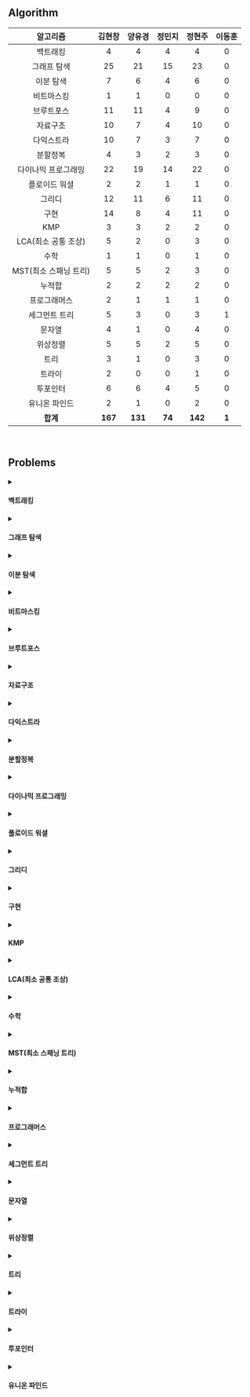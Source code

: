 ## Algorithm
|    알고리즘    | 김현창 | 양유경 | 정민지 | 정현주 | 이동훈 |
| :-------------: | :----: | :----: | :----: | :----: | :----: |
|백트래킹|4|4|4|4|0|
|그래프 탐색|25|21|15|23|0|
|이분 탐색|7|6|4|6|0|
|비트마스킹|1|1|0|0|0|
|브루트포스|11|11|4|9|0|
|자료구조|10|7|4|10|0|
|다익스트라|10|7|3|7|0|
|분할정복|4|3|2|3|0|
|다이나믹 프로그래밍|22|19|14|22|0|
|플로이드 워셜|2|2|1|1|0|
|그리디|12|11|6|11|0|
|구현|14|8|4|11|0|
|KMP|3|3|2|2|0|
|LCA(최소 공통 조상)|5|2|0|3|0|
|수학|1|1|0|1|0|
|MST(최소 스패닝 트리)|5|5|2|3|0|
|누적합|2|2|2|2|0|
|프로그래머스|2|1|1|1|0|
|세그먼트 트리|5|3|0|3|1|
|문자열|4|1|0|4|0|
|위상정렬|5|5|2|5|0|
|트리|3|1|0|3|0|
|트라이|2|0|0|1|0|
|투포인터|6|6|4|5|0|
|유니온 파인드|2|1|0|2|0|
| **합계** | **167**|**131**|**74**|**142**|**1**|

<br>

## Problems
<details>
<summary>

#### 백트래킹

</summary>

    
|    티어   |    문제    |    제목    | 김현창 | 양유경 | 정민지 | 정현주 | 이동훈 |
| :-------------: | :----: | :----: | :----: | :----: | :----: | :----: | :----: |
|    <img src="https://static.solved.ac/tier_small/10.svg" width="20"></img>    |     <a href="http://boj.kr/14888">14888    |     <a href="BackTracking/p14888_연산자끼워넣기">연산자 끼워넣기    | ✔ |✔ |✔ |✔ |❌ |
|    <img src="https://static.solved.ac/tier_small/10.svg" width="20"></img>    |     <a href="http://boj.kr/14889">14889    |     <a href="BackTracking/p14889_스타트와링크">스타트와 링크    | ✔ |✔ |✔ |✔ |❌ |
|    <img src="https://static.solved.ac/tier_small/11.svg" width="20"></img>    |     <a href="http://boj.kr/15661">15661    |     <a href="BackTracking/p15661_링크와스타트">링크와 스타트    | ✔ |✔ |✔ |✔ |❌ |
|    <img src="https://static.solved.ac/tier_small/11.svg" width="20"></img>    |     <a href="http://boj.kr/1759">1759    |     <a href="BackTracking/p1759_암호만들기">암호 만들기    | ✔ |✔ |✔ |✔ |❌ |
</details>

<details>
<summary>

#### 그래프 탐색

</summary>

    
|    티어   |    문제    |    제목    | 김현창 | 양유경 | 정민지 | 정현주 | 이동훈 |
| :-------------: | :----: | :----: | :----: | :----: | :----: | :----: | :----: |
|    <img src="https://static.solved.ac/tier_small/9.svg" width="20"></img>    |     <a href="http://boj.kr/1012">1012    |     <a href="BFS_DFS/p1012_유기농배추">유기농 배추    | ✔ |✔ |✔ |✔ |❌ |
|    <img src="https://static.solved.ac/tier_small/9.svg" width="20"></img>    |     <a href="http://boj.kr/11724">11724    |     <a href="BFS_DFS/p11724_연결요소의개수">연결 요소의 개수    | ✔ |✔ |❌ |✔ |❌ |
|    <img src="https://static.solved.ac/tier_small/10.svg" width="20"></img>    |     <a href="http://boj.kr/1189">1189    |     <a href="BFS_DFS/p1189_컴백홈">컴백홈    | ✔ |✔ |✔ |✔ |❌ |
|    <img src="https://static.solved.ac/tier_small/12.svg" width="20"></img>    |     <a href="http://boj.kr/12851">12851    |     <a href="BFS_DFS/p12851_숨바꼭질2">숨바꼭질 2    | ✔ |✔ |✔ |✔ |❌ |
|    <img src="https://static.solved.ac/tier_small/11.svg" width="20"></img>    |     <a href="http://boj.kr/13549">13549    |     <a href="BFS_DFS/p13549_숨바꼭질3">숨바꼭질 3    | ✔ |✔ |✔ |✔ |❌ |
|    <img src="https://static.solved.ac/tier_small/12.svg" width="20"></img>    |     <a href="http://boj.kr/14502">14502    |     <a href="BFS_DFS/p14502_연구소">연구소    | ✔ |✔ |✔ |✔ |❌ |
|    <img src="https://static.solved.ac/tier_small/10.svg" width="20"></img>    |     <a href="http://boj.kr/14940">14940    |     <a href="BFS_DFS/p14940_쉬운최단거리">쉬운 최단거리    | ✔ |✔ |❌ |✔ |❌ |
|    <img src="https://static.solved.ac/tier_small/12.svg" width="20"></img>    |     <a href="http://boj.kr/16197">16197    |     <a href="BFS_DFS/p16197_두동전">두 동전    | ✔ |✔ |❌ |✔ |❌ |
|    <img src="https://static.solved.ac/tier_small/13.svg" width="20"></img>    |     <a href="http://boj.kr/16236">16236    |     <a href="BFS_DFS/p16236_아기상어">아기 상어    | ✔ |✔ |✔ |✔ |❌ |
|    <img src="https://static.solved.ac/tier_small/14.svg" width="20"></img>    |     <a href="http://boj.kr/16946">16946    |     <a href="BFS_DFS/p16946_벽부수고이동하기4">벽 부수고 이동하기 4    | ✔ |❌ |❌ |✔ |❌ |
|    <img src="https://static.solved.ac/tier_small/9.svg" width="20"></img>    |     <a href="http://boj.kr/16953">16953    |     <a href="BFS_DFS/p16953_AtoB">A → B    | ✔ |✔ |✔ |✔ |❌ |
|    <img src="https://static.solved.ac/tier_small/10.svg" width="20"></img>    |     <a href="http://boj.kr/1697">1697    |     <a href="BFS_DFS/p1697_숨바꼭질">숨바꼭질    | ✔ |✔ |✔ |✔ |❌ |
|    <img src="https://static.solved.ac/tier_small/12.svg" width="20"></img>    |     <a href="http://boj.kr/1707">1707    |     <a href="BFS_DFS/p1707_이분그래프">이분 그래프    | ✔ |❌ |❌ |✔ |❌ |
|    <img src="https://static.solved.ac/tier_small/10.svg" width="20"></img>    |     <a href="http://boj.kr/17129">17129    |     <a href="BFS_DFS/p17129_윌리암슨수액빨이딱따구리가정보섬에올라온이유">윌리암슨수액빨이딱따구리가 정보섬에 올라온 이유    | ✔ |❌ |❌ |❌ |❌ |
|    <img src="https://static.solved.ac/tier_small/11.svg" width="20"></img>    |     <a href="http://boj.kr/18405">18405    |     <a href="BFS_DFS/p18405_경쟁적전염">경쟁적 전염    | ✔ |✔ |❌ |❌ |❌ |
|    <img src="https://static.solved.ac/tier_small/13.svg" width="20"></img>    |     <a href="http://boj.kr/1939">1939    |     <a href="BFS_DFS/p1939_중량제한">중량제한    | ✔ |❌ |❌ |✔ |❌ |
|    <img src="https://static.solved.ac/tier_small/13.svg" width="20"></img>    |     <a href="http://boj.kr/2206">2206    |     <a href="BFS_DFS/p2206_벽부수고이동하기">벽 부수고 이동하기    | ✔ |✔ |✔ |✔ |❌ |
|    <img src="https://static.solved.ac/tier_small/11.svg" width="20"></img>    |     <a href="http://boj.kr/2251">2251    |     <a href="BFS_DFS/p2251_물통">물통    | ✔ |✔ |✔ |✔ |❌ |
|    <img src="https://static.solved.ac/tier_small/12.svg" width="20"></img>    |     <a href="http://boj.kr/2310">2310    |     <a href="BFS_DFS/p2310_어드벤처게임">어드벤처 게임    | ✔ |✔ |✔ |✔ |❌ |
|    <img src="https://static.solved.ac/tier_small/10.svg" width="20"></img>    |     <a href="http://boj.kr/2468">2468    |     <a href="BFS_DFS/p2468_안전영역">안전 영역    | ✔ |✔ |✔ |✔ |❌ |
|    <img src="https://static.solved.ac/tier_small/10.svg" width="20"></img>    |     <a href="http://boj.kr/2583">2583    |     <a href="BFS_DFS/p2583_영역구하기">영역 구하기    | ✔ |✔ |✔ |✔ |❌ |
|    <img src="https://static.solved.ac/tier_small/8.svg" width="20"></img>    |     <a href="http://boj.kr/2606">2606    |     <a href="BFS_DFS/p2606_바이러스">바이러스    | ✔ |✔ |✔ |✔ |❌ |
|    <img src="https://static.solved.ac/tier_small/9.svg" width="20"></img>    |     <a href="http://boj.kr/2644">2644    |     <a href="BFS_DFS/p2644_촌수계산">촌수계산    | ✔ |✔ |✔ |✔ |❌ |
|    <img src="https://static.solved.ac/tier_small/10.svg" width="20"></img>    |     <a href="http://boj.kr/7562">7562    |     <a href="BFS_DFS/p7562_나이트의이동">나이트의 이동    | ✔ |✔ |❌ |✔ |❌ |
|    <img src="https://static.solved.ac/tier_small/15.svg" width="20"></img>    |     <a href="http://boj.kr/9328">9328    |     <a href="BFS_DFS/p9328_열쇠">열쇠    | ✔ |✔ |❌ |✔ |❌ |
</details>

<details>
<summary>

#### 이분 탐색

</summary>

    
|    티어   |    문제    |    제목    | 김현창 | 양유경 | 정민지 | 정현주 | 이동훈 |
| :-------------: | :----: | :----: | :----: | :----: | :----: | :----: | :----: |
|    <img src="https://static.solved.ac/tier_small/12.svg" width="20"></img>    |     <a href="http://boj.kr/2110">2110    |     <a href="BinarySearch/p2110_공유기설치">공유기 설치    | ✔ |✔ |✔ |✔ |❌ |
|    <img src="https://static.solved.ac/tier_small/11.svg" width="20"></img>    |     <a href="http://boj.kr/2467">2467    |     <a href="BinarySearch/p2467_용액">용액    | ✔ |✔ |❌ |✔ |❌ |
|    <img src="https://static.solved.ac/tier_small/13.svg" width="20"></img>    |     <a href="http://boj.kr/2473">2473    |     <a href="BinarySearch/p2473_세용액">세 용액    | ✔ |✔ |❌ |✔ |❌ |
|    <img src="https://static.solved.ac/tier_small/9.svg" width="20"></img>    |     <a href="http://boj.kr/2512">2512    |     <a href="BinarySearch/p2512_예산">예산    | ✔ |✔ |✔ |✔ |❌ |
|    <img src="https://static.solved.ac/tier_small/9.svg" width="20"></img>    |     <a href="http://boj.kr/2805">2805    |     <a href="BinarySearch/p2805_나무자르기">나무 자르기    | ✔ |✔ |✔ |✔ |❌ |
|    <img src="https://static.solved.ac/tier_small/22.svg" width="20"></img>    |     <a href="http://boj.kr/4001">4001    |     <a href="BinarySearch/p4001_미노타우르스미궁">미노타우르스 미궁    | ✔ |❌ |❌ |❌ |❌ |
|    <img src="https://static.solved.ac/tier_small/14.svg" width="20"></img>    |     <a href="http://boj.kr/7453">7453    |     <a href="BinarySearch/p7453_합이0인네정수">합이 0인 네 정수    | ✔ |✔ |✔ |✔ |❌ |
</details>

<details>
<summary>

#### 비트마스킹

</summary>

    
|    티어   |    문제    |    제목    | 김현창 | 양유경 | 정민지 | 정현주 | 이동훈 |
| :-------------: | :----: | :----: | :----: | :----: | :----: | :----: | :----: |
|    <img src="https://static.solved.ac/tier_small/9.svg" width="20"></img>    |     <a href="http://boj.kr/15787">15787    |     <a href="Bitmasking/p15787_기차가어둠을헤치고은하수를">기차가 어둠을 헤치고 은하수를    | ✔ |✔ |❌ |❌ |❌ |
</details>

<details>
<summary>

#### 브루트포스

</summary>

    
|    티어   |    문제    |    제목    | 김현창 | 양유경 | 정민지 | 정현주 | 이동훈 |
| :-------------: | :----: | :----: | :----: | :----: | :----: | :----: | :----: |
|    <img src="https://static.solved.ac/tier_small/11.svg" width="20"></img>    |     <a href="http://boj.kr/1107">1107    |     <a href="Bruteforce/p1107_리모컨">리모컨    | ✔ |✔ |❌ |✔ |❌ |
|    <img src="https://static.solved.ac/tier_small/9.svg" width="20"></img>    |     <a href="http://boj.kr/1182">1182    |     <a href="Bruteforce/p1182_부분수열의합">부분수열의 합    | ✔ |✔ |✔ |✔ |❌ |
|    <img src="https://static.solved.ac/tier_small/11.svg" width="20"></img>    |     <a href="http://boj.kr/14719">14719    |     <a href="Bruteforce/p14719_빗물">빗물    | ✔ |✔ |❌ |❌ |❌ |
|    <img src="https://static.solved.ac/tier_small/12.svg" width="20"></img>    |     <a href="http://boj.kr/15683">15683    |     <a href="Bruteforce/p15683_감시">감시    | ✔ |✔ |❌ |✔ |❌ |
|    <img src="https://static.solved.ac/tier_small/10.svg" width="20"></img>    |     <a href="http://boj.kr/1747">1747    |     <a href="Bruteforce/p1747_소수and팰린드롬">소수&팰린드롬    | ✔ |✔ |✔ |✔ |❌ |
|    <img src="https://static.solved.ac/tier_small/9.svg" width="20"></img>    |     <a href="http://boj.kr/18111">18111    |     <a href="Bruteforce/p18111_마인크래프트">마인크래프트    | ✔ |✔ |❌ |❌ |❌ |
|    <img src="https://static.solved.ac/tier_small/8.svg" width="20"></img>    |     <a href="http://boj.kr/18429">18429    |     <a href="Bruteforce/p18429_근손실">근손실    | ✔ |✔ |✔ |✔ |❌ |
|    <img src="https://static.solved.ac/tier_small/10.svg" width="20"></img>    |     <a href="http://boj.kr/20529">20529    |     <a href="Bruteforce/p20529_가장가까운세사람의심리적거리">가장 가까운 세 사람의 심리적 거리    | ✔ |✔ |✔ |✔ |❌ |
|    <img src="https://static.solved.ac/tier_small/9.svg" width="20"></img>    |     <a href="http://boj.kr/2304">2304    |     <a href="Bruteforce/p2304_창고다각형">창고 다각형    | ✔ |✔ |❌ |✔ |❌ |
|    <img src="https://static.solved.ac/tier_small/11.svg" width="20"></img>    |     <a href="http://boj.kr/27172">27172    |     <a href="Bruteforce/p27172_수나누기게임">수 나누기 게임    | ✔ |✔ |❌ |✔ |❌ |
|    <img src="https://static.solved.ac/tier_small/9.svg" width="20"></img>    |     <a href="http://boj.kr/3085">3085    |     <a href="Bruteforce/p3085_사탕게임">사탕 게임    | ✔ |✔ |❌ |✔ |❌ |
</details>

<details>
<summary>

#### 자료구조

</summary>

    
|    티어   |    문제    |    제목    | 김현창 | 양유경 | 정민지 | 정현주 | 이동훈 |
| :-------------: | :----: | :----: | :----: | :----: | :----: | :----: | :----: |
|    <img src="https://static.solved.ac/tier_small/10.svg" width="20"></img>    |     <a href="http://boj.kr/11286">11286    |     <a href="DataStructure/p11286_절댓값힙">절댓값 힙    | ✔ |✔ |✔ |✔ |❌ |
|    <img src="https://static.solved.ac/tier_small/14.svg" width="20"></img>    |     <a href="http://boj.kr/1202">1202    |     <a href="DataStructure/p1202_보석도둑">보석 도둑    | ✔ |✔ |❌ |✔ |❌ |
|    <img src="https://static.solved.ac/tier_small/10.svg" width="20"></img>    |     <a href="http://boj.kr/13335">13335    |     <a href="DataStructure/p13335_트럭">트럭    | ✔ |✔ |✔ |✔ |❌ |
|    <img src="https://static.solved.ac/tier_small/9.svg" width="20"></img>    |     <a href="http://boj.kr/1406">1406    |     <a href="DataStructure/p1406_에디터">에디터    | ✔ |❌ |❌ |✔ |❌ |
|    <img src="https://static.solved.ac/tier_small/9.svg" width="20"></img>    |     <a href="http://boj.kr/1874">1874    |     <a href="DataStructure/p1874_스택수열">스택 수열    | ✔ |✔ |❌ |✔ |❌ |
|    <img src="https://static.solved.ac/tier_small/14.svg" width="20"></img>    |     <a href="http://boj.kr/1918">1918    |     <a href="DataStructure/p1918_후위표기식">후위 표기식    | ✔ |❌ |❌ |✔ |❌ |
|    <img src="https://static.solved.ac/tier_small/9.svg" width="20"></img>    |     <a href="http://boj.kr/1927">1927    |     <a href="DataStructure/p1927_최소힙">최소 힙    | ✔ |✔ |✔ |✔ |❌ |
|    <img src="https://static.solved.ac/tier_small/10.svg" width="20"></img>    |     <a href="http://boj.kr/1991">1991    |     <a href="DataStructure/p1991_트리순회">트리 순회    | ✔ |✔ |✔ |✔ |❌ |
|    <img src="https://static.solved.ac/tier_small/12.svg" width="20"></img>    |     <a href="http://boj.kr/23309">23309    |     <a href="DataStructure/p23309_철도공사">철도 공사    | ✔ |❌ |❌ |✔ |❌ |
|    <img src="https://static.solved.ac/tier_small/9.svg" width="20"></img>    |     <a href="http://boj.kr/5397">5397    |     <a href="DataStructure/p5397_키로거">키로거    | ✔ |✔ |❌ |✔ |❌ |
</details>

<details>
<summary>

#### 다익스트라

</summary>

    
|    티어   |    문제    |    제목    | 김현창 | 양유경 | 정민지 | 정현주 | 이동훈 |
| :-------------: | :----: | :----: | :----: | :----: | :----: | :----: | :----: |
|    <img src="https://static.solved.ac/tier_small/12.svg" width="20"></img>    |     <a href="http://boj.kr/10282">10282    |     <a href="Dijkstra/p10282_해킹">해킹    | ✔ |✔ |✔ |✔ |❌ |
|    <img src="https://static.solved.ac/tier_small/13.svg" width="20"></img>    |     <a href="http://boj.kr/11779">11779    |     <a href="Dijkstra/p11779_최소비용구하기2">최소비용 구하기 2    | ✔ |✔ |✔ |✔ |❌ |
|    <img src="https://static.solved.ac/tier_small/13.svg" width="20"></img>    |     <a href="http://boj.kr/1238">1238    |     <a href="Dijkstra/p1238_파티">파티    | ✔ |✔ |❌ |❌ |❌ |
|    <img src="https://static.solved.ac/tier_small/10.svg" width="20"></img>    |     <a href="http://boj.kr/1446">1446    |     <a href="Dijkstra/p1446_지름길">지름길    | ✔ |✔ |❌ |✔ |❌ |
|    <img src="https://static.solved.ac/tier_small/15.svg" width="20"></img>    |     <a href="http://boj.kr/16118">16118    |     <a href="Dijkstra/p16118_달빛여우">달빛 여우    | ✔ |✔ |❌ |✔ |❌ |
|    <img src="https://static.solved.ac/tier_small/13.svg" width="20"></img>    |     <a href="http://boj.kr/17270">17270    |     <a href="Dijkstra/p17270_연예인은힘들어">연예인은 힘들어    | ✔ |❌ |❌ |❌ |❌ |
|    <img src="https://static.solved.ac/tier_small/12.svg" width="20"></img>    |     <a href="http://boj.kr/1753">1753    |     <a href="Dijkstra/p1753_최단경로">최단경로    | ✔ |✔ |✔ |✔ |❌ |
|    <img src="https://static.solved.ac/tier_small/11.svg" width="20"></img>    |     <a href="http://boj.kr/1916">1916    |     <a href="Dijkstra/p1916_최소비용구하기">최소비용 구하기    | ✔ |✔ |❌ |✔ |❌ |
|    <img src="https://static.solved.ac/tier_small/14.svg" width="20"></img>    |     <a href="http://boj.kr/2211">2211    |     <a href="Dijkstra/p2211_네트워크복구">네트워크 복구    | ✔ |❌ |❌ |❌ |❌ |
|    <img src="https://static.solved.ac/tier_small/14.svg" width="20"></img>    |     <a href="http://boj.kr/9370">9370    |     <a href="Dijkstra/p9370_미확인도착지">미확인 도착지    | ✔ |❌ |❌ |✔ |❌ |
</details>

<details>
<summary>

#### 분할정복

</summary>

    
|    티어   |    문제    |    제목    | 김현창 | 양유경 | 정민지 | 정현주 | 이동훈 |
| :-------------: | :----: | :----: | :----: | :----: | :----: | :----: | :----: |
|    <img src="https://static.solved.ac/tier_small/12.svg" width="20"></img>    |     <a href="http://boj.kr/10830">10830    |     <a href="DivideAndConquer/p10830_행렬제곱">행렬 제곱    | ✔ |✔ |✔ |✔ |❌ |
|    <img src="https://static.solved.ac/tier_small/14.svg" width="20"></img>    |     <a href="http://boj.kr/11444">11444    |     <a href="DivideAndConquer/p11444_피보나치수6">피보나치 수 6    | ✔ |❌ |❌ |✔ |❌ |
|    <img src="https://static.solved.ac/tier_small/14.svg" width="20"></img>    |     <a href="http://boj.kr/1493">1493    |     <a href="DivideAndConquer/p1493_박스채우기">박스 채우기    | ✔ |✔ |❌ |❌ |❌ |
|    <img src="https://static.solved.ac/tier_small/9.svg" width="20"></img>    |     <a href="http://boj.kr/2630">2630    |     <a href="DivideAndConquer/p2630_색종이만들기">색종이 만들기    | ✔ |✔ |✔ |✔ |❌ |
</details>

<details>
<summary>

#### 다이나믹 프로그래밍

</summary>

    
|    티어   |    문제    |    제목    | 김현창 | 양유경 | 정민지 | 정현주 | 이동훈 |
| :-------------: | :----: | :----: | :----: | :----: | :----: | :----: | :----: |
|    <img src="https://static.solved.ac/tier_small/10.svg" width="20"></img>    |     <a href="http://boj.kr/10844">10844    |     <a href="DynamicProgramming/p10844_쉬운계단수">쉬운 계단 수    | ✔ |✔ |❌ |✔ |❌ |
|    <img src="https://static.solved.ac/tier_small/9.svg" width="20"></img>    |     <a href="http://boj.kr/11048">11048    |     <a href="DynamicProgramming/p11048_이동하기">이동하기    | ✔ |✔ |✔ |✔ |❌ |
|    <img src="https://static.solved.ac/tier_small/13.svg" width="20"></img>    |     <a href="http://boj.kr/11049">11049    |     <a href="DynamicProgramming/p11049_행렬곱셈순서">행렬 곱셈 순서    | ✔ |❌ |❌ |✔ |❌ |
|    <img src="https://static.solved.ac/tier_small/9.svg" width="20"></img>    |     <a href="http://boj.kr/11060">11060    |     <a href="DynamicProgramming/p11060_점프점프">점프 점프    | ✔ |✔ |✔ |✔ |❌ |
|    <img src="https://static.solved.ac/tier_small/13.svg" width="20"></img>    |     <a href="http://boj.kr/11066">11066    |     <a href="DynamicProgramming/p11066_파일합치기">파일 합치기    | ✔ |✔ |❌ |✔ |❌ |
|    <img src="https://static.solved.ac/tier_small/10.svg" width="20"></img>    |     <a href="http://boj.kr/1149">1149    |     <a href="DynamicProgramming/p1149_RGB거리">RGB거리    | ✔ |✔ |✔ |✔ |❌ |
|    <img src="https://static.solved.ac/tier_small/17.svg" width="20"></img>    |     <a href="http://boj.kr/12920">12920    |     <a href="DynamicProgramming/p12920_평범한배낭2">평범한 배낭 2    | ✔ |✔ |❌ |✔ |❌ |
|    <img src="https://static.solved.ac/tier_small/8.svg" width="20"></img>    |     <a href="http://boj.kr/14501">14501    |     <a href="DynamicProgramming/p14501_퇴사">퇴사    | ✔ |✔ |✔ |✔ |❌ |
|    <img src="https://static.solved.ac/tier_small/13.svg" width="20"></img>    |     <a href="http://boj.kr/1520">1520    |     <a href="DynamicProgramming/p1520_내리막길">내리막 길    | ✔ |✔ |✔ |✔ |❌ |
|    <img src="https://static.solved.ac/tier_small/11.svg" width="20"></img>    |     <a href="http://boj.kr/15486">15486    |     <a href="DynamicProgramming/p15486_퇴사2">퇴사 2    | ✔ |✔ |✔ |✔ |❌ |
|    <img src="https://static.solved.ac/tier_small/12.svg" width="20"></img>    |     <a href="http://boj.kr/17404">17404    |     <a href="DynamicProgramming/p17404_RGB거리2">RGB거리 2    | ✔ |❌ |✔ |✔ |❌ |
|    <img src="https://static.solved.ac/tier_small/9.svg" width="20"></img>    |     <a href="http://boj.kr/1912">1912    |     <a href="DynamicProgramming/p1912_연속합">연속합    | ✔ |✔ |✔ |✔ |❌ |
|    <img src="https://static.solved.ac/tier_small/10.svg" width="20"></img>    |     <a href="http://boj.kr/1932">1932    |     <a href="DynamicProgramming/p1932_정수삼각형">정수 삼각형    | ✔ |✔ |✔ |✔ |❌ |
|    <img src="https://static.solved.ac/tier_small/13.svg" width="20"></img>    |     <a href="http://boj.kr/20303">20303    |     <a href="DynamicProgramming/p20303_할로윈의양아치">할로윈의 양아치    | ✔ |✔ |❌ |✔ |❌ |
|    <img src="https://static.solved.ac/tier_small/11.svg" width="20"></img>    |     <a href="http://boj.kr/2293">2293    |     <a href="DynamicProgramming/p2293_동전1">동전 1    | ✔ |❌ |✔ |✔ |❌ |
|    <img src="https://static.solved.ac/tier_small/10.svg" width="20"></img>    |     <a href="http://boj.kr/2302">2302    |     <a href="DynamicProgramming/p2302_극장좌석">극장 좌석    | ✔ |✔ |❌ |✔ |❌ |
|    <img src="https://static.solved.ac/tier_small/13.svg" width="20"></img>    |     <a href="http://boj.kr/2342">2342    |     <a href="DynamicProgramming/p2342_DanceDanceRevolution">Dance Dance Revolution    | ✔ |✔ |❌ |✔ |❌ |
|    <img src="https://static.solved.ac/tier_small/13.svg" width="20"></img>    |     <a href="http://boj.kr/2533">2533    |     <a href="DynamicProgramming/p2533_사회망서비스">사회망 서비스(SNS)    | ✔ |✔ |✔ |✔ |❌ |
|    <img src="https://static.solved.ac/tier_small/8.svg" width="20"></img>    |     <a href="http://boj.kr/2579">2579    |     <a href="DynamicProgramming/p2579_계단오르기">계단 오르기    | ✔ |✔ |✔ |✔ |❌ |
|    <img src="https://static.solved.ac/tier_small/13.svg" width="20"></img>    |     <a href="http://boj.kr/7579">7579    |     <a href="DynamicProgramming/p7579_앱">앱    | ✔ |✔ |❌ |✔ |❌ |
|    <img src="https://static.solved.ac/tier_small/8.svg" width="20"></img>    |     <a href="http://boj.kr/9095">9095    |     <a href="DynamicProgramming/p9095_123더하기">1, 2, 3 더하기    | ✔ |✔ |✔ |✔ |❌ |
|    <img src="https://static.solved.ac/tier_small/12.svg" width="20"></img>    |     <a href="http://boj.kr/9252">9252    |     <a href="DynamicProgramming/p9252_LCS2">LCS 2    | ✔ |✔ |✔ |✔ |❌ |
</details>

<details>
<summary>

#### 플로이드 워셜

</summary>

    
|    티어   |    문제    |    제목    | 김현창 | 양유경 | 정민지 | 정현주 | 이동훈 |
| :-------------: | :----: | :----: | :----: | :----: | :----: | :----: | :----: |
|    <img src="https://static.solved.ac/tier_small/10.svg" width="20"></img>    |     <a href="http://boj.kr/1389">1389    |     <a href="FloydWarshall/p1389_케빈베이컨의6단계법칙">케빈 베이컨의 6단계 법칙    | ✔ |✔ |✔ |✔ |❌ |
|    <img src="https://static.solved.ac/tier_small/13.svg" width="20"></img>    |     <a href="http://boj.kr/1719">1719    |     <a href="FloydWarshall/p1719_택배">택배    | ✔ |✔ |❌ |❌ |❌ |
</details>

<details>
<summary>

#### 그리디

</summary>

    
|    티어   |    문제    |    제목    | 김현창 | 양유경 | 정민지 | 정현주 | 이동훈 |
| :-------------: | :----: | :----: | :----: | :----: | :----: | :----: | :----: |
|    <img src="https://static.solved.ac/tier_small/11.svg" width="20"></img>    |     <a href="http://boj.kr/11000">11000    |     <a href="Greedy/p11000_강의실배정">강의실 배정    | ✔ |✔ |✔ |✔ |❌ |
|    <img src="https://static.solved.ac/tier_small/9.svg" width="20"></img>    |     <a href="http://boj.kr/11501">11501    |     <a href="Greedy/p11501_주식">주식    | ✔ |✔ |✔ |✔ |❌ |
|    <img src="https://static.solved.ac/tier_small/9.svg" width="20"></img>    |     <a href="http://boj.kr/1541">1541    |     <a href="Greedy/p1541_잃어버린괄호">잃어버린 괄호    | ✔ |✔ |✔ |✔ |❌ |
|    <img src="https://static.solved.ac/tier_small/10.svg" width="20"></img>    |     <a href="http://boj.kr/15903">15903    |     <a href="Greedy/p15903_카드합체놀이">카드 합체 놀이    | ✔ |✔ |❌ |✔ |❌ |
|    <img src="https://static.solved.ac/tier_small/16.svg" width="20"></img>    |     <a href="http://boj.kr/16496">16496    |     <a href="Greedy/p16496_큰수만들기">큰 수 만들기    | ✔ |❌ |❌ |❌ |❌ |
|    <img src="https://static.solved.ac/tier_small/15.svg" width="20"></img>    |     <a href="http://boj.kr/1700">1700    |     <a href="Greedy/p1700_멀티탭스케줄링">멀티탭 스케줄링    | ✔ |✔ |❌ |✔ |❌ |
|    <img src="https://static.solved.ac/tier_small/12.svg" width="20"></img>    |     <a href="http://boj.kr/1715">1715    |     <a href="Greedy/p1715_카드정렬하기">카드 정렬하기    | ✔ |✔ |✔ |✔ |❌ |
|    <img src="https://static.solved.ac/tier_small/10.svg" width="20"></img>    |     <a href="http://boj.kr/1946">1946    |     <a href="Greedy/p1946_신입사원">신입 사원    | ✔ |✔ |✔ |✔ |❌ |
|    <img src="https://static.solved.ac/tier_small/8.svg" width="20"></img>    |     <a href="http://boj.kr/20300">20300    |     <a href="Greedy/p20300_서강근육맨">서강근육맨    | ✔ |✔ |❌ |✔ |❌ |
|    <img src="https://static.solved.ac/tier_small/11.svg" width="20"></img>    |     <a href="http://boj.kr/2138">2138    |     <a href="Greedy/p2138_전구와스위치">전구와 스위치    | ✔ |✔ |✔ |✔ |❌ |
|    <img src="https://static.solved.ac/tier_small/9.svg" width="20"></img>    |     <a href="http://boj.kr/2785">2785    |     <a href="Greedy/p2785_체인">체인    | ✔ |✔ |❌ |✔ |❌ |
|    <img src="https://static.solved.ac/tier_small/9.svg" width="20"></img>    |     <a href="http://boj.kr/2885">2885    |     <a href="Greedy/p2885_초콜릿식사">초콜릿 식사    | ✔ |✔ |❌ |✔ |❌ |
</details>

<details>
<summary>

#### 구현

</summary>

    
|    티어   |    문제    |    제목    | 김현창 | 양유경 | 정민지 | 정현주 | 이동훈 |
| :-------------: | :----: | :----: | :----: | :----: | :----: | :----: | :----: |
|    <img src="https://static.solved.ac/tier_small/14.svg" width="20"></img>    |     <a href="http://boj.kr/12100">12100    |     <a href="Implematation/p12100_2048Easy">2048 (Easy)    | ✔ |✔ |✔ |✔ |❌ |
|    <img src="https://static.solved.ac/tier_small/11.svg" width="20"></img>    |     <a href="http://boj.kr/14503">14503    |     <a href="Implematation/p14503_로봇청소기">로봇 청소기    | ✔ |✔ |✔ |✔ |❌ |
|    <img src="https://static.solved.ac/tier_small/13.svg" width="20"></img>    |     <a href="http://boj.kr/16637">16637    |     <a href="Implematation/p16637_괄호추가하기">괄호 추가하기    | ✔ |✔ |✔ |✔ |❌ |
|    <img src="https://static.solved.ac/tier_small/14.svg" width="20"></img>    |     <a href="http://boj.kr/17136">17136    |     <a href="Implematation/p17136_색종이붙이기">색종이 붙이기    | ✔ |✔ |❌ |✔ |❌ |
|    <img src="https://static.solved.ac/tier_small/10.svg" width="20"></img>    |     <a href="http://boj.kr/1713">1713    |     <a href="Implematation/p1713_후보추천하기">후보 추천하기    | ✔ |✔ |❌ |✔ |❌ |
|    <img src="https://static.solved.ac/tier_small/14.svg" width="20"></img>    |     <a href="http://boj.kr/17780">17780    |     <a href="Implematation/p17780_새로운게임">새로운 게임    | ✔ |❌ |✔ |✔ |❌ |
|    <img src="https://static.solved.ac/tier_small/15.svg" width="20"></img>    |     <a href="http://boj.kr/1800">1800    |     <a href="Implematation/p1800_인터넷설치">인터넷 설치    | ✔ |❌ |❌ |✔ |❌ |
|    <img src="https://static.solved.ac/tier_small/14.svg" width="20"></img>    |     <a href="http://boj.kr/19236">19236    |     <a href="Implematation/p19236_청소년상어">청소년 상어    | ✔ |❌ |❌ |✔ |❌ |
|    <img src="https://static.solved.ac/tier_small/9.svg" width="20"></img>    |     <a href="http://boj.kr/20006">20006    |     <a href="Implematation/p20006_랭킹전대기열">랭킹전 대기열    | ✔ |✔ |❌ |❌ |❌ |
|    <img src="https://static.solved.ac/tier_small/12.svg" width="20"></img>    |     <a href="http://boj.kr/20056">20056    |     <a href="Implematation/p20056_마법사상어와파이어볼">마법사 상어와 파이어볼    | ✔ |✔ |❌ |✔ |❌ |
|    <img src="https://static.solved.ac/tier_small/13.svg" width="20"></img>    |     <a href="http://boj.kr/20057">20057    |     <a href="Implematation/p20057_마법사상어와토네이도">마법사 상어와 토네이도    | ✔ |✔ |❌ |✔ |❌ |
|    <img src="https://static.solved.ac/tier_small/13.svg" width="20"></img>    |     <a href="http://boj.kr/20058">20058    |     <a href="Implematation/p20058_마법사상어와파이어스톰">마법사 상어와 파이어스톰    | ✔ |❌ |❌ |❌ |❌ |
|    <img src="https://static.solved.ac/tier_small/16.svg" width="20"></img>    |     <a href="http://boj.kr/23289">23289    |     <a href="Implematation/p23289_온풍기안녕">온풍기 안녕!    | ✔ |❌ |❌ |❌ |❌ |
|    <img src="https://static.solved.ac/tier_small/14.svg" width="20"></img>    |     <a href="http://boj.kr/2632">2632    |     <a href="Implematation/p2632_피자판매">피자판매    | ✔ |❌ |❌ |✔ |❌ |
</details>

<details>
<summary>

#### KMP

</summary>

    
|    티어   |    문제    |    제목    | 김현창 | 양유경 | 정민지 | 정현주 | 이동훈 |
| :-------------: | :----: | :----: | :----: | :----: | :----: | :----: | :----: |
|    <img src="https://static.solved.ac/tier_small/16.svg" width="20"></img>    |     <a href="http://boj.kr/11585">11585    |     <a href="KMP/p11585_속타는저녁메뉴">속타는 저녁 메뉴    | ✔ |✔ |✔ |✔ |❌ |
|    <img src="https://static.solved.ac/tier_small/17.svg" width="20"></img>    |     <a href="http://boj.kr/1305">1305    |     <a href="KMP/p1305_광고">광고    | ✔ |✔ |✔ |✔ |❌ |
|    <img src="https://static.solved.ac/tier_small/16.svg" width="20"></img>    |     <a href="http://boj.kr/7575">7575    |     <a href="KMP/p7575_바이러스">바이러스    | ✔ |✔ |❌ |❌ |❌ |
</details>

<details>
<summary>

#### LCA(최소 공통 조상)

</summary>

    
|    티어   |    문제    |    제목    | 김현창 | 양유경 | 정민지 | 정현주 | 이동훈 |
| :-------------: | :----: | :----: | :----: | :----: | :----: | :----: | :----: |
|    <img src="https://static.solved.ac/tier_small/13.svg" width="20"></img>    |     <a href="http://boj.kr/11437">11437    |     <a href="LCA/p11437_LCA">LCA    | ✔ |✔ |❌ |✔ |❌ |
|    <img src="https://static.solved.ac/tier_small/16.svg" width="20"></img>    |     <a href="http://boj.kr/11438">11438    |     <a href="LCA/p11438_LCA2">LCA 2    | ✔ |✔ |❌ |✔ |❌ |
|    <img src="https://static.solved.ac/tier_small/20.svg" width="20"></img>    |     <a href="http://boj.kr/15481">15481    |     <a href="LCA/p15481_그래프와MST">그래프와 MST    | ✔ |❌ |❌ |❌ |❌ |
|    <img src="https://static.solved.ac/tier_small/22.svg" width="20"></img>    |     <a href="http://boj.kr/1626">1626    |     <a href="LCA/p1626_두번째로작은스패닝트리">두 번째로 작은 스패닝 트리    | ✔ |❌ |❌ |❌ |❌ |
|    <img src="https://static.solved.ac/tier_small/17.svg" width="20"></img>    |     <a href="http://boj.kr/3176">3176    |     <a href="LCA/p3176_도로네트워크">도로 네트워크    | ✔ |❌ |❌ |✔ |❌ |
</details>

<details>
<summary>

#### 수학

</summary>

    
|    티어   |    문제    |    제목    | 김현창 | 양유경 | 정민지 | 정현주 | 이동훈 |
| :-------------: | :----: | :----: | :----: | :----: | :----: | :----: | :----: |
|    <img src="https://static.solved.ac/tier_small/11.svg" width="20"></img>    |     <a href="http://boj.kr/2166">2166    |     <a href="Math/p2166_다각형의넓이">다각형의 면적    | ✔ |✔ |❌ |✔ |❌ |
</details>

<details>
<summary>

#### MST(최소 스패닝 트리)

</summary>

    
|    티어   |    문제    |    제목    | 김현창 | 양유경 | 정민지 | 정현주 | 이동훈 |
| :-------------: | :----: | :----: | :----: | :----: | :----: | :----: | :----: |
|    <img src="https://static.solved.ac/tier_small/13.svg" width="20"></img>    |     <a href="http://boj.kr/10423">10423    |     <a href="MST/p10423_전기가부족해">전기가 부족해    | ✔ |✔ |❌ |❌ |❌ |
|    <img src="https://static.solved.ac/tier_small/13.svg" width="20"></img>    |     <a href="http://boj.kr/14950">14950    |     <a href="MST/p14950_정복자">정복자    | ✔ |✔ |✔ |✔ |❌ |
|    <img src="https://static.solved.ac/tier_small/12.svg" width="20"></img>    |     <a href="http://boj.kr/16398">16398    |     <a href="MST/p16398_행성연결">행성 연결    | ✔ |✔ |✔ |✔ |❌ |
|    <img src="https://static.solved.ac/tier_small/12.svg" width="20"></img>    |     <a href="http://boj.kr/1647">1647    |     <a href="MST/p1647_도시분할계획">도시 분할 계획    | ✔ |✔ |❌ |✔ |❌ |
|    <img src="https://static.solved.ac/tier_small/14.svg" width="20"></img>    |     <a href="http://boj.kr/23743">23743    |     <a href="MST/p23743_방탈출">방탈출    | ✔ |✔ |❌ |❌ |❌ |
</details>

<details>
<summary>

#### 누적합

</summary>

    
|    티어   |    문제    |    제목    | 김현창 | 양유경 | 정민지 | 정현주 | 이동훈 |
| :-------------: | :----: | :----: | :----: | :----: | :----: | :----: | :----: |
|    <img src="https://static.solved.ac/tier_small/14.svg" width="20"></img>    |     <a href="http://boj.kr/14476">14476    |     <a href="PrefixSum/p14476_최대공약수하나빼기">최대공약수 하나 빼기    | ✔ |✔ |✔ |✔ |❌ |
|    <img src="https://static.solved.ac/tier_small/11.svg" width="20"></img>    |     <a href="http://boj.kr/25682">25682    |     <a href="PrefixSum/p25682_체스판다시칠하기2">체스판 다시 칠하기 2    | ✔ |✔ |✔ |✔ |❌ |
</details>

<details>
<summary>

#### 프로그래머스

</summary>

    
|    티어   |    문제    |    제목    | 김현창 | 양유경 | 정민지 | 정현주 | 이동훈 |
| :-------------: | :----: | :----: | :----: | :----: | :----: | :----: | :----: |
|    LV2    |     60057    |     <a href="Programmers/LV2_60057_문자열압축">문자열압축    | ✔ |❌ |❌ |❌ |❌ |
|    LV3    |     92344    |     <a href="Programmers/LV3_92344_파괴되지않은건물">파괴되지않은건물    | ✔ |✔ |✔ |✔ |❌ |
</details>

<details>
<summary>

#### 세그먼트 트리

</summary>

    
|    티어   |    문제    |    제목    | 김현창 | 양유경 | 정민지 | 정현주 | 이동훈 |
| :-------------: | :----: | :----: | :----: | :----: | :----: | :----: | :----: |
|    <img src="https://static.solved.ac/tier_small/21.svg" width="20"></img>    |     <a href="http://boj.kr/10167">10167    |     <a href="SegmentTree/p10167_금광">금광    | ✔ |❌ |❌ |❌ |❌ |
|    <img src="https://static.solved.ac/tier_small/21.svg" width="20"></img>    |     <a href="http://boj.kr/18196">18196    |     <a href="SegmentTree/p18196_정기모임">정기 모임    | ✔ |❌ |❌ |❌ |❌ |
|    <img src="https://static.solved.ac/tier_small/16.svg" width="20"></img>    |     <a href="http://boj.kr/2243">2243    |     <a href="SegmentTree/p2243_사탕상자">사탕상자    | ✔ |✔ |❌ |✔ |❌ |
|    <img src="https://static.solved.ac/tier_small/15.svg" width="20"></img>    |     <a href="http://boj.kr/2357">2357    |     <a href="SegmentTree/p2357_최소값과최댓값">최솟값과 최댓값    | ✔ |✔ |❌ |✔ |✔ |
|    <img src="https://static.solved.ac/tier_small/17.svg" width="20"></img>    |     <a href="http://boj.kr/2517">2517    |     <a href="SegmentTree/p2517_달리기">달리기    | ✔ |✔ |❌ |✔ |❌ |
</details>

<details>
<summary>

#### 문자열

</summary>

    
|    티어   |    문제    |    제목    | 김현창 | 양유경 | 정민지 | 정현주 | 이동훈 |
| :-------------: | :----: | :----: | :----: | :----: | :----: | :----: | :----: |
|    <img src="https://static.solved.ac/tier_small/18.svg" width="20"></img>    |     <a href="http://boj.kr/1294">1294    |     <a href="String/p1294_문자열장식">문자열 장식    | ✔ |❌ |❌ |✔ |❌ |
|    <img src="https://static.solved.ac/tier_small/8.svg" width="20"></img>    |     <a href="http://boj.kr/20920">20920    |     <a href="String/p20920_영단어암기는괴로워">영단어 암기는 괴로워    | ✔ |❌ |❌ |✔ |❌ |
|    <img src="https://static.solved.ac/tier_small/12.svg" width="20"></img>    |     <a href="http://boj.kr/9177">9177    |     <a href="String/p9177_단어섞기">단어 섞기    | ✔ |✔ |❌ |✔ |❌ |
|    <img src="https://static.solved.ac/tier_small/12.svg" width="20"></img>    |     <a href="http://boj.kr/9935">9935    |     <a href="String/p9935_문자열폭발">문자열 폭발    | ✔ |❌ |❌ |✔ |❌ |
</details>

<details>
<summary>

#### 위상정렬

</summary>

    
|    티어   |    문제    |    제목    | 김현창 | 양유경 | 정민지 | 정현주 | 이동훈 |
| :-------------: | :----: | :----: | :----: | :----: | :----: | :----: | :----: |
|    <img src="https://static.solved.ac/tier_small/13.svg" width="20"></img>    |     <a href="http://boj.kr/1005">1005    |     <a href="TopologySort/p1005_ACMCraft">ACM Craft    | ✔ |✔ |❌ |✔ |❌ |
|    <img src="https://static.solved.ac/tier_small/11.svg" width="20"></img>    |     <a href="http://boj.kr/14567">14567    |     <a href="TopologySort/p14567_선수과목">선수과목 (Prerequisite)    | ✔ |✔ |❌ |✔ |❌ |
|    <img src="https://static.solved.ac/tier_small/12.svg" width="20"></img>    |     <a href="http://boj.kr/2056">2056    |     <a href="TopologySort/p2056_작업">작업    | ✔ |✔ |✔ |✔ |❌ |
|    <img src="https://static.solved.ac/tier_small/13.svg" width="20"></img>    |     <a href="http://boj.kr/2623">2623    |     <a href="TopologySort/p2623_음악프로그램">음악프로그램    | ✔ |✔ |✔ |✔ |❌ |
|    <img src="https://static.solved.ac/tier_small/12.svg" width="20"></img>    |     <a href="http://boj.kr/5021">5021    |     <a href="TopologySort/p5021_왕위계승">왕위 계승    | ✔ |✔ |❌ |✔ |❌ |
</details>

<details>
<summary>

#### 트리

</summary>

    
|    티어   |    문제    |    제목    | 김현창 | 양유경 | 정민지 | 정현주 | 이동훈 |
| :-------------: | :----: | :----: | :----: | :----: | :----: | :----: | :----: |
|    <img src="https://static.solved.ac/tier_small/14.svg" width="20"></img>    |     <a href="http://boj.kr/1167">1167    |     <a href="Tree/p1167_트리의지름">트리의 지름    | ✔ |❌ |❌ |✔ |❌ |
|    <img src="https://static.solved.ac/tier_small/12.svg" width="20"></img>    |     <a href="http://boj.kr/1967">1967    |     <a href="Tree/p1967_트리의지름">트리의 지름    | ✔ |✔ |❌ |✔ |❌ |
|    <img src="https://static.solved.ac/tier_small/11.svg" width="20"></img>    |     <a href="http://boj.kr/5639">5639    |     <a href="Tree/p5639_이진검색트리">이진 검색 트리    | ✔ |❌ |❌ |✔ |❌ |
</details>

<details>
<summary>

#### 트라이

</summary>

    
|    티어   |    문제    |    제목    | 김현창 | 양유경 | 정민지 | 정현주 | 이동훈 |
| :-------------: | :----: | :----: | :----: | :----: | :----: | :----: | :----: |
|    <img src="https://static.solved.ac/tier_small/17.svg" width="20"></img>    |     <a href="http://boj.kr/5670">5670    |     <a href="Trie/p5670_휴대폰자판">휴대폰 자판    | ✔ |❌ |❌ |❌ |❌ |
|    <img src="https://static.solved.ac/tier_small/16.svg" width="20"></img>    |     <a href="http://boj.kr/9202">9202    |     <a href="Trie/p9202_Boggle">Boggle    | ✔ |❌ |❌ |✔ |❌ |
</details>

<details>
<summary>

#### 투포인터

</summary>

    
|    티어   |    문제    |    제목    | 김현창 | 양유경 | 정민지 | 정현주 | 이동훈 |
| :-------------: | :----: | :----: | :----: | :----: | :----: | :----: | :----: |
|    <img src="https://static.solved.ac/tier_small/12.svg" width="20"></img>    |     <a href="http://boj.kr/1806">1806    |     <a href="TwoPointer/p1806_부분합">부분합    | ✔ |✔ |❌ |✔ |❌ |
|    <img src="https://static.solved.ac/tier_small/10.svg" width="20"></img>    |     <a href="http://boj.kr/20922">20922    |     <a href="TwoPointer/p20922_겹치는건싫어">겹치는 건 싫어    | ✔ |✔ |✔ |✔ |❌ |
|    <img src="https://static.solved.ac/tier_small/9.svg" width="20"></img>    |     <a href="http://boj.kr/22857">22857    |     <a href="TwoPointer/p22857_가장긴짝수연속한부분수열small">가장 긴 짝수 연속한 부분 수열 (small)    | ✔ |✔ |✔ |✔ |❌ |
|    <img src="https://static.solved.ac/tier_small/11.svg" width="20"></img>    |     <a href="http://boj.kr/22862">22862    |     <a href="TwoPointer/p22862_가장긴짝수연속한부분수열large">가장 긴 짝수 연속한 부분 수열 (large)    | ✔ |✔ |✔ |✔ |❌ |
|    <img src="https://static.solved.ac/tier_small/10.svg" width="20"></img>    |     <a href="http://boj.kr/2531">2531    |     <a href="TwoPointer/p2531_회전초밥">회전 초밥    | ✔ |✔ |✔ |✔ |❌ |
|    <img src="https://static.solved.ac/tier_small/17.svg" width="20"></img>    |     <a href="http://boj.kr/2842">2842    |     <a href="TwoPointer/p2842_집배원한상덕">집배원 한상덕    | ✔ |✔ |❌ |❌ |❌ |
</details>

<details>
<summary>

#### 유니온 파인드

</summary>

    
|    티어   |    문제    |    제목    | 김현창 | 양유경 | 정민지 | 정현주 | 이동훈 |
| :-------------: | :----: | :----: | :----: | :----: | :----: | :----: | :----: |
|    <img src="https://static.solved.ac/tier_small/12.svg" width="20"></img>    |     <a href="http://boj.kr/1043">1043    |     <a href="UnionFind/p1043_거짓말">거짓말    | ✔ |❌ |❌ |✔ |❌ |
|    <img src="https://static.solved.ac/tier_small/12.svg" width="20"></img>    |     <a href="http://boj.kr/20040">20040    |     <a href="UnionFind/p20040_사이클게임">사이클 게임    | ✔ |✔ |❌ |✔ |❌ |
</details>
